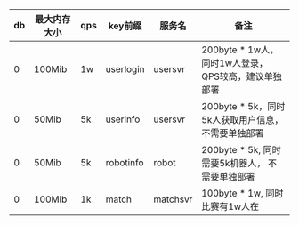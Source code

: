|db|最大内存大小|qps|key前缀|服务名|备注|
|---|---|---|---|---|---|
|0|100Mib|1w|userlogin|usersvr|200byte * 1w人，同时1w人登录，QPS较高，建议单独部署|
|0|50Mib|5k|userinfo|usersvr|200byte * 5k，同时5k人获取用户信息， 不需要单独部署|
|0|50Mib|5k|robotinfo|robot|200byte * 5k, 同时需要5k机器人， 不需要单独部署|
|0|100Mib|1k|match|matchsvr|100byte * 1w, 同时比赛有1w人在|

